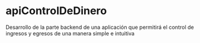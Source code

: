 # apiControlDeDinero

Desarrollo de la parte backend de una aplicación que permitirá el control de ingresos y egresos de una manera simple e intuitiva